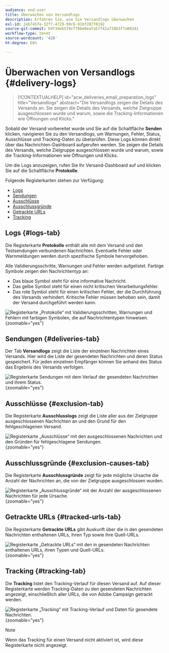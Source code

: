 ```yaml
---
audience: end-user
title: Überwachen von Versandlogs
description: Erfahren Sie, wie Sie Versandlogs überwachen
exl-id: 2eb7457e-32f7-4729-99c8-91bf287f0192
source-git-commit: b9f3deb579cf786e0eafa57f42a728b3f7a002d1
workflow-type: tm+mt
source-wordcount: '428'
ht-degree: 66%

---
```


# Überwachen von Versandlogs {#delivery-logs}

>[!CONTEXTUALHELP]
>id="acw_deliveries_email_preparation_logs"
>title="Versandlogs"
>abstract="Die Versandlogs zeigen die Details des Versands an. Sie zeigen die Details des Versands, welche Zielgruppe ausgeschlossen wurde und warum, sowie die Tracking-Informationen wie Öffnungen und Klicks."

Sobald der Versand vorbereitet wurde und Sie auf die Schaltfläche **Senden** klicken, navigieren Sie zu den Versandlogs, um Warnungen, Fehler, Status, Ausschlüsse und Tracking-Daten zu überprüfen. Diese Logs können direkt über das Nachrichten-Dashboard aufgerufen werden. Sie zeigen die Details des Versands, welche Zielgruppe ausgeschlossen wurde und warum, sowie die Tracking-Informationen wie Öffnungen und Klicks.

Um die Logs anzuzeigen, rufen Sie Ihr Versand-Dashboard auf und klicken Sie auf die Schaltfläche **Protokolle**.

Folgende Registerkarten stehen zur Verfügung:

* [Logs](#logs-tab)
* [Sendungen](#deliveries-tab)
* [Ausschlüsse](#exclusion-tab)
* [Ausschlussgründe](#exclusion-causes)
* [Getrackte URLs](#tracked-urls)
* [Tracking](#tracking)

## Logs {#logs-tab}

Die Registerkarte **Protokolle** enthält alle mit dem Versand und den Testsendungen verbundenen Nachrichten. Eventuelle Fehler oder Warnmeldungen werden durch spezifische Symbole hervorgehoben.

Alle Validierungsschritte, Warnungen und Fehler werden aufgelistet. Farbige Symbole zeigen den Nachrichtentyp an:

* Das blaue Symbol steht für eine informative Nachricht.
* Das gelbe Symbol steht für einen nicht kritischen Verarbeitungsfehler.
* Das rote Symbol steht für einen kritischen Fehler, der die Durchführung des Versands verhindert. Kritische Fehler müssen behoben sein, damit der Versand durchgeführt werden kann.

![ Registerkarte „Protokolle“ mit Validierungsschritten, Warnungen und Fehlern mit farbigen Symbolen, die auf Nachrichtentypen hinweisen.](assets/logs.png){zoomable="yes"}

## Sendungen {#deliveries-tab}

Der Tab **Versandlogs** zeigt die Liste der einzelnen Nachrichten eines Versands. Hier wird die Liste der gesendeten Nachrichten und deren Status gespeichert. Für jeden einzelnen Empfänger können Sie anhand des Status das Ergebnis des Versands verfolgen.

![ Registerkarte Sendungen mit dem Verlauf der gesendeten Nachrichten und ihrem Status.](assets/logs2.png){zoomable="yes"}

## Ausschlüsse {#exclusion-tab}

Die Registerkarte **Ausschlusslogs** zeigt die Liste aller aus der Zielgruppe ausgeschlossenen Nachrichten an und den Grund für den fehlgeschlagenen Versand.

![Registerkarte „Ausschlüsse“ mit den ausgeschlossenen Nachrichten und den Gründen für fehlgeschlagene Sendungen.](assets/logs3.png){zoomable="yes"}

## Ausschlussgründe {#exclusion-causes-tab}

Die Registerkarte **Ausschlussgründe** zeigt für jede mögliche Ursache die Anzahl der Nachrichten an, die von der Zielgruppe ausgeschlossen wurden.

![Registerkarte „Ausschlussgründe“ mit der Anzahl der ausgeschlossenen Nachrichten für jede Ursache.](assets/logs4.png){zoomable="yes"}

## Getrackte URLs {#tracked-urls-tab}

Die Registerkarte **Getrackte URLs** gibt Auskunft über die in den gesendeten Nachrichten enthaltenen URLs, ihren Typ sowie ihre Quell-URLs.

![Registerkarte „Getrackte URLs“ mit den in gesendeten Nachrichten enthaltenen URLs, ihren Typen und Quell-URLs.](assets/logs5.png){zoomable="yes"}

## Tracking {#tracking-tab}

Die **Tracking** listet den Tracking-Verlauf für diesen Versand auf. Auf dieser Registerkarte werden Tracking-Daten zu den gesendeten Nachrichten angezeigt, einschließlich aller URLs, die von Adobe Campaign getrackt werden.

![Registerkarte „Tracking“ mit Tracking-Verlauf und Daten für gesendete Nachrichten.](assets/logs6.png){zoomable="yes"}

>[!NOTE]
>
>Wenn das Tracking für einen Versand nicht aktiviert ist, wird diese Registerkarte nicht angezeigt.
